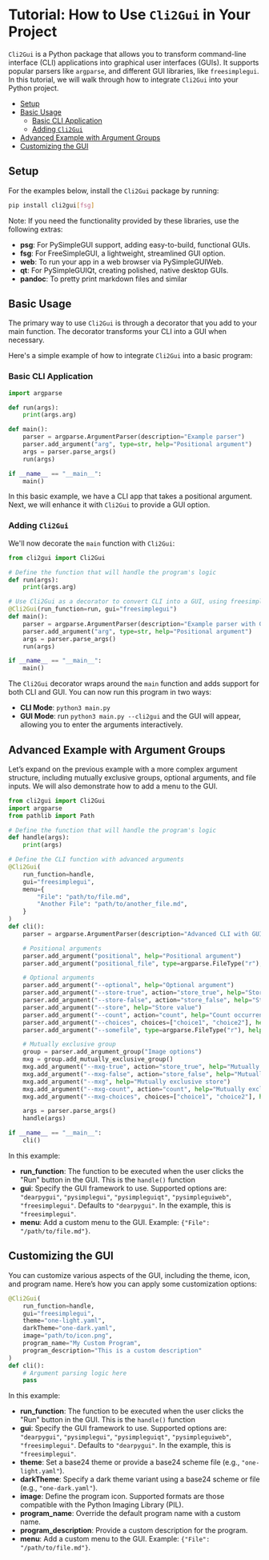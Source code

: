 
<!-- omit in toc -->
# Tutorial: How to Use `Cli2Gui` in Your Project

`Cli2Gui` is a Python package that allows you to transform command-line interface (CLI) applications
into graphical user interfaces (GUIs). It supports popular parsers like `argparse`, and different
GUI libraries, like `freesimplegui`. In this tutorial, we will walk through how to integrate
`Cli2Gui` into your Python project.

- [Setup](#setup)
- [Basic Usage](#basic-usage)
	- [Basic CLI Application](#basic-cli-application)
	- [Adding `Cli2Gui`](#adding-cli2gui)
- [Advanced Example with Argument Groups](#advanced-example-with-argument-groups)
- [Customizing the GUI](#customizing-the-gui)

## Setup

For the examples below, install the `Cli2Gui` package by running:

```bash
pip install cli2gui[fsg]
```

Note: If you need the functionality provided by these libraries, use the following extras:

- **psg**: For PySimpleGUI support, adding easy-to-build, functional GUIs.
- **fsg**: For FreeSimpleGUI, a lightweight, streamlined GUI option.
- **web**: To run your app in a web browser via PySimpleGUIWeb.
- **qt**: For PySimpleGUIQt, creating polished, native desktop GUIs.
- **pandoc**: To pretty print markdown files and similar

## Basic Usage

The primary way to use `Cli2Gui` is through a decorator that you add to your main function. The
decorator transforms your CLI into a GUI when necessary.

Here's a simple example of how to integrate `Cli2Gui` into a basic program:

### Basic CLI Application

```python
import argparse

def run(args):
    print(args.arg)

def main():
    parser = argparse.ArgumentParser(description="Example parser")
    parser.add_argument("arg", type=str, help="Positional argument")
    args = parser.parse_args()
    run(args)

if __name__ == "__main__":
    main()
```

In this basic example, we have a CLI app that takes a positional argument. Next, we will enhance
it with `Cli2Gui` to provide a GUI option.

### Adding `Cli2Gui`

We'll now decorate the `main` function with `Cli2Gui`:

```python
from cli2gui import Cli2Gui

# Define the function that will handle the program's logic
def run(args):
    print(args.arg)

# Use Cli2Gui as a decorator to convert CLI into a GUI, using freesimplegui
@Cli2Gui(run_function=run, gui="freesimplegui")
def main():
    parser = argparse.ArgumentParser(description="Example parser with GUI support")
    parser.add_argument("arg", type=str, help="Positional argument")
    args = parser.parse_args()
    run(args)

if __name__ == "__main__":
    main()
```

The `Cli2Gui` decorator wraps around the `main` function and adds support for both CLI and GUI.
You can now run this program in two ways:

- **CLI Mode**: `python3 main.py`
- **GUI Mode**: run `python3 main.py --cli2gui` and the GUI will appear, allowing you to enter
	the arguments interactively.

## Advanced Example with Argument Groups

Let’s expand on the previous example with a more complex argument structure, including mutually
exclusive groups, optional arguments, and file inputs. We will also demonstrate how to add a
menu to the GUI.

```python
from cli2gui import Cli2Gui
import argparse
from pathlib import Path

# Define the function that will handle the program's logic
def handle(args):
    print(args)

# Define the CLI function with advanced arguments
@Cli2Gui(
    run_function=handle,
    gui="freesimplegui",
    menu={
        "File": "path/to/file.md",
        "Another File": "path/to/another_file.md",
    }
)
def cli():
    parser = argparse.ArgumentParser(description="Advanced CLI with GUI support")

    # Positional arguments
    parser.add_argument("positional", help="Positional argument")
    parser.add_argument("positional_file", type=argparse.FileType("r"), help="Positional file input")

    # Optional arguments
    parser.add_argument("--optional", help="Optional argument")
    parser.add_argument("--store-true", action="store_true", help="Store true")
    parser.add_argument("--store-false", action="store_false", help="Store false")
    parser.add_argument("--store", help="Store value")
    parser.add_argument("--count", action="count", help="Count occurrences")
    parser.add_argument("--choices", choices=["choice1", "choice2"], help="Pick a choice")
    parser.add_argument("--somefile", type=argparse.FileType("r"), help="Optional file input")

    # Mutually exclusive group
    group = parser.add_argument_group("Image options")
    mxg = group.add_mutually_exclusive_group()
    mxg.add_argument("--mxg-true", action="store_true", help="Mutually exclusive store true")
    mxg.add_argument("--mxg-false", action="store_false", help="Mutually exclusive store false")
    mxg.add_argument("--mxg", help="Mutually exclusive store")
    mxg.add_argument("--mxg-count", action="count", help="Mutually exclusive count")
    mxg.add_argument("--mxg-choices", choices=["choice1", "choice2"], help="Mutually exclusive choice")

    args = parser.parse_args()
    handle(args)

if __name__ == "__main__":
    cli()
```

In this example:

- **run_function**: The function to be executed when the user clicks the "Run" button in the GUI. This is the `handle()` function
- **gui**: Specify the GUI framework to use. Supported options are: `"dearpygui"`, `"pysimplegui"`, `"pysimpleguiqt"`, `"pysimpleguiweb"`, `"freesimplegui"`. Defaults to `"dearpygui"`. In the example, this is `"freesimplegui"`.
- **menu**: Add a custom menu to the GUI. Example: `{"File": "/path/to/file.md"}`.

## Customizing the GUI

You can customize various aspects of the GUI, including the theme, icon, and program name. Here’s
how you can apply some customization options:

```python
@Cli2Gui(
    run_function=handle,
    gui="freesimplegui",
    theme="one-light.yaml",
    darkTheme="one-dark.yaml",
    image="path/to/icon.png",
    program_name="My Custom Program",
    program_description="This is a custom description"
)
def cli():
    # Argument parsing logic here
    pass
```

In this example:

- **run_function**: The function to be executed when the user clicks the "Run" button in the GUI. This is the `handle()` function
- **gui**: Specify the GUI framework to use. Supported options are: `"dearpygui"`, `"pysimplegui"`, `"pysimpleguiqt"`, `"pysimpleguiweb"`, `"freesimplegui"`. Defaults to `"dearpygui"`. In the example, this is `"freesimplegui"`.
- **theme**: Set a base24 theme or provide a base24 scheme file (e.g., `"one-light.yaml"`).
- **darkTheme**: Specify a dark theme variant using a base24 scheme or file (e.g., `"one-dark.yaml"`).
- **image**: Define the program icon. Supported formats are those compatible with the Python Imaging Library (PIL).
- **program_name**: Override the default program name with a custom name.
- **program_description**: Provide a custom description for the program.
- **menu**: Add a custom menu to the GUI. Example: `{"File": "/path/to/file.md"}`.
